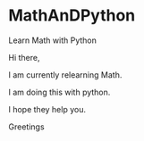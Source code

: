 # MathAnDPython
Learn Math with Python


Hi there,

I am currently relearning Math.

I am doing this with python.

I hope they help you.

Greetings
